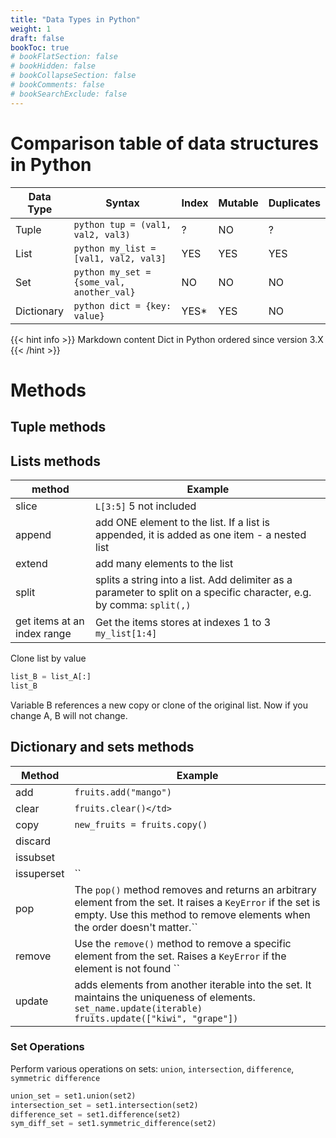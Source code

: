 ```yaml
---
title: "Data Types in Python"
weight: 1
draft: false
bookToc: true
# bookFlatSection: false
# bookHidden: false
# bookCollapseSection: false
# bookComments: false
# bookSearchExclude: false
---
```


# Comparison table of data structures in Python

| Data Type   | Syntax |  Index       | Mutable    | Duplicates |
| ----------- | ----------- | ----------- | ----------- |----------- | 
| Tuple       | ```python tup = (val1, val2, val3)``` | ?           | NO | ? |
| List        | ```python my_list = [val1, val2, val3]```   | YES     | YES | YES |
| Set         | ```python my_set = {some_val, another_val}```  | NO       | NO | NO|
| Dictionary  | ```python dict = {key: value}```        | YES\*        | YES | NO |


{{< hint info >}} Markdown content
Dict in Python ordered since version 3.X {{< /hint >}}

# Methods

## Tuple methods

## Lists methods

| method | Example |
| ---------| ---------- |
| slice | `L[3:5]` 5 not included |
| append | add ONE element to the list. If a list is appended, it is added as one item - a nested list |
| extend | add many elements to the list |
| split | splits a string into a list. Add delimiter as a parameter to split on a specific character, e.g. by comma: `split(,)` |
| get items at an index range | Get the items stores at indexes 1 to 3 `my_list[1:4]` |



Clone list by value 

```python
list_B = list_A[:] 
list_B
``` 

Variable B references a new copy or clone of the original list.
Now if you change A, B will not change.



## Dictionary and sets methods

| Method | Example |
|--------|--------- |
| add     | `fruits.add("mango")` |
| clear |  `fruits.clear()</td>` |
| copy   | `new_fruits = fruits.copy()` |
| discard | ` ` |
| issubset | ` ` |
| issuperset | `` |
| pop | The `pop()` method removes and returns an arbitrary element from the set. It raises a `KeyError` if the set is empty. Use this method to remove elements when the order doesn't matter.`` |
| remove | Use the `remove()` method to remove a specific element from the set. Raises a `KeyError` if the element is not found `` |
| update | adds elements from another iterable into the set. It maintains the uniqueness of elements. `set_name.update(iterable) ` `fruits.update(["kiwi", "grape"])` |


### Set Operations

Perform various operations on sets: `union`, `intersection`, `difference`, `symmetric difference`

```python
union_set = set1.union(set2) 
intersection_set = set1.intersection(set2) 
difference_set = set1.difference(set2) 
sym_diff_set = set1.symmetric_difference(set2) 

```
